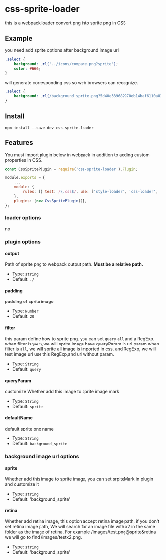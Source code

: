 # css-sprite-loader

this is a webpack loader  convert png into sprite png in CSS

## Example
you need add sprite options after background image url

``` css
.select {
    background: url('../icons/compare.png?sprite');
    color: #666;
}
```
will generate corresponding css so web browsers can recognize.

``` css
.select {
    background: url(/background_sprite.png?5d40e339682970eb14baf6110a83ddde) no-repeat;background-position: -100px -0px;
}
```

## Install

``` shell
npm install --save-dev css-sprite-loader
```

## Features

You must import plugin below in webpack in addition to adding custom properties in CSS.

```javascript
const CssSpritePlugin = require('css-sprite-loader').Plugin;

module.exports = {
    ...
    module: {
        rules: [{ test: /\.css$/, use: ['style-loader', 'css-loader', 'css-sprite-loader'] }],
    },
    plugins: [new CssSpritePlugin()],
};
```

### loader options

no

### plugin options

#### output

Path of sprite png to webpack output path. **Must be a relative path.**

- Type: `string`
- Default: `./`

#### padding

padding of sprite image

- Type: `Number`
- Default: `20`
#### filter

this param define how to sprite png. you can set `query` `all` and a RegExp. when filter is`query`,we will sprite image have queryParam in url param.when filter is `all`, we will sprite all image is imported in css. and RegExp, we will test image url use this RegExp,and url without param.

- Type: `String`
- Default: `query`
#### queryParam

customize Whether add this image to sprite image mark

- Type: `String`
- Default: `sprite`

#### defaultName

default sprite png name

- Type: `String`
- Default: `background_sprite`

### background image url options 

#### sprite

Whether add this image to sprite image, you can set srpiteMark in plugin and customize it

- Type: `string`
- Default: 'background_sprite'


#### retina

Whether add retina image, this option accept retina image path, if you don't set retina image path,
We will search for an image file with x2 in the same folder as the image of retina. For example /images/test.png@sprite&retina we will go to find /images/testx2.png.

- Type: `string`
- Default: 'background_sprite'


